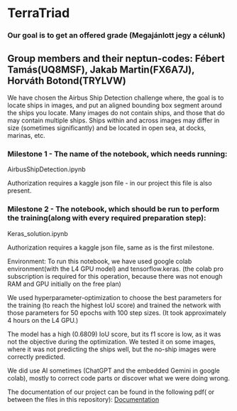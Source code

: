 # TerraTriad
  ### Our goal is to get an offered grade (Megajánlott jegy a célunk)
  ## Group members and their neptun-codes: Fébert Tamás(UQ8MSF), Jakab Martin(FX6A7J), Horváth Botond(TRYLVW)
  We have chosen the Airbus Ship Detection challenge where, the goal is to locate ships in images, and put an aligned bounding box segment around the ships you locate. Many images do not contain ships, and those that do may contain multiple ships. Ships within and across images may differ in size (sometimes significantly) and be located in open sea, at docks, marinas, etc. 
  ### Milestone 1 - The name of the notebook, which needs running: 
  AirbusShipDetection.ipynb
  
  Authorization requires a kaggle json file - in our project this file is also present.
  
  ### Milestone 2 - The notebook, which should be run to perform the training(along with every required preparation step):
  Keras_solution.ipynb
  
  Authorization requires a kaggle json file, same as is the first milestone. 

  Environment: To run this notebook, we have used google colab environment(with the L4 GPU model) and tensorflow.keras. (the colab pro subscription is required for this operation, because there was not enough RAM and GPU initially on the free plan)
  
  We used hyperparameter-optimization to choose the best parameters for the training (to reach the highest IoU score) and trained the network with those parameters for 50 epochs with 100 step sizes. (It took approximately 4 hours on the L4 GPU.)
  
  The model has a high (0.6809) IoU score, but its f1 score is low, as it was not the objective during the optimization. We tested it on some images, where it was not predicting the ships well, but the no-ship images were correctly predicted.
  
  We did use AI sometimes (ChatGPT and the embedded Gemini in google colab), mostly to correct code parts or discover what we were doing wrong.
  
  The documentation of our project can be found in the following pdf( or between the files in this repository): [Documentation](Documentation_TerraTriad.pdf)
 
